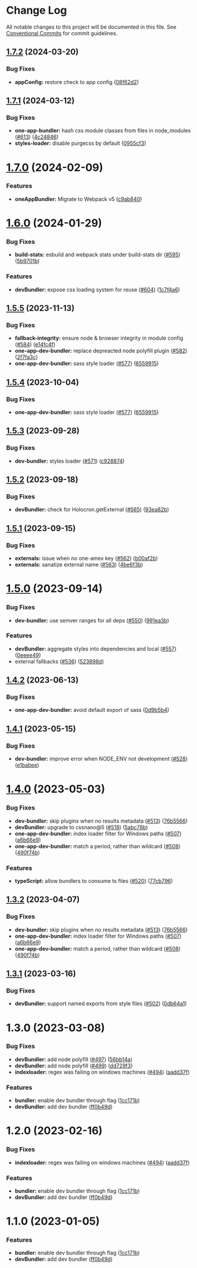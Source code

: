 # Change Log

All notable changes to this project will be documented in this file.
See [Conventional Commits](https://conventionalcommits.org) for commit guidelines.

## [1.7.2](https://github.com/americanexpress/one-app-cli/compare/@americanexpress/one-app-dev-bundler@1.7.1...@americanexpress/one-app-dev-bundler@1.7.2) (2024-03-20)


### Bug Fixes

* **appConfig:** restore check to app config ([08f62d2](https://github.com/americanexpress/one-app-cli/commit/08f62d2e8c2eadb4a9751ffd7ac5c51553972e8e))





## [1.7.1](https://github.com/americanexpress/one-app-cli/compare/@americanexpress/one-app-dev-bundler@1.7.0...@americanexpress/one-app-dev-bundler@1.7.1) (2024-03-12)


### Bug Fixes

* **one-app-bundler:** hash css module classes from files in node_modules ([#613](https://github.com/americanexpress/one-app-cli/issues/613)) ([4c24846](https://github.com/americanexpress/one-app-cli/commit/4c24846b2b381454df10207fd5bc5ccd7fce07f4))
* **styles-loader:** disable purgecss by default ([0955cf3](https://github.com/americanexpress/one-app-cli/commit/0955cf324c1b6e2c6d483d0ca1dc995949c170e4))





# [1.7.0](https://github.com/americanexpress/one-app-cli/compare/@americanexpress/one-app-dev-bundler@1.6.0...@americanexpress/one-app-dev-bundler@1.7.0) (2024-02-09)


### Features

* **oneAppBundler:** Migrate to Webpack v5 ([c9ab840](https://github.com/americanexpress/one-app-cli/commit/c9ab840b4306a49f1c929c89a7898d5467d7575f))





# [1.6.0](https://github.com/americanexpress/one-app-cli/compare/@americanexpress/one-app-dev-bundler@1.5.5...@americanexpress/one-app-dev-bundler@1.6.0) (2024-01-29)


### Bug Fixes

* **build-stats:** esbuild and webpack stats under build-stats dir ([#595](https://github.com/americanexpress/one-app-cli/issues/595)) ([5b9701b](https://github.com/americanexpress/one-app-cli/commit/5b9701b2518a4d9e88443790125af75ddee53af1))


### Features

* **devBundler:** expose css loading system for reuse ([#604](https://github.com/americanexpress/one-app-cli/issues/604)) ([1c7f4a6](https://github.com/americanexpress/one-app-cli/commit/1c7f4a61ca0d34c22e69cdb683695a851da67116))





## [1.5.5](https://github.com/americanexpress/one-app-cli/compare/@americanexpress/one-app-dev-bundler@1.5.3...@americanexpress/one-app-dev-bundler@1.5.5) (2023-11-13)


### Bug Fixes

* **fallback-integrity:** ensure node & browser integrity in module config ([#584](https://github.com/americanexpress/one-app-cli/issues/584)) ([e14fc4f](https://github.com/americanexpress/one-app-cli/commit/e14fc4f7d4110cd038379ac759fc54fcb6797ce2))
* **one-app-dev-bundler:** replace depreacted node polyfill plugin ([#582](https://github.com/americanexpress/one-app-cli/issues/582)) ([2f7fa3c](https://github.com/americanexpress/one-app-cli/commit/2f7fa3c0f337f05c9fea75e49600e5c9e6f3eb80))
* **one-app-dev-bundler:** sass style loader ([#577](https://github.com/americanexpress/one-app-cli/issues/577)) ([6559915](https://github.com/americanexpress/one-app-cli/commit/655991594a5161afce533e5966c5ad77fc7774f1))





## [1.5.4](https://github.com/americanexpress/one-app-cli/compare/@americanexpress/one-app-dev-bundler@1.5.3...@americanexpress/one-app-dev-bundler@1.5.4) (2023-10-04)


### Bug Fixes

* **one-app-dev-bundler:** sass style loader ([#577](https://github.com/americanexpress/one-app-cli/issues/577)) ([6559915](https://github.com/americanexpress/one-app-cli/commit/655991594a5161afce533e5966c5ad77fc7774f1))





## [1.5.3](https://github.com/americanexpress/one-app-cli/compare/@americanexpress/one-app-dev-bundler@1.5.2...@americanexpress/one-app-dev-bundler@1.5.3) (2023-09-28)


### Bug Fixes

* **dev-bundler:** styles loader ([#571](https://github.com/americanexpress/one-app-cli/issues/571)) ([c928874](https://github.com/americanexpress/one-app-cli/commit/c928874288adb68cf3bd5c3e73c93e586f2d0a50))





## [1.5.2](https://github.com/americanexpress/one-app-cli/compare/@americanexpress/one-app-dev-bundler@1.5.1...@americanexpress/one-app-dev-bundler@1.5.2) (2023-09-18)


### Bug Fixes

* **devBundler:** check for Holocron.getExternal ([#565](https://github.com/americanexpress/one-app-cli/issues/565)) ([93ea82b](https://github.com/americanexpress/one-app-cli/commit/93ea82be391a7041af830052f6c4d2685a34c9fc))





## [1.5.1](https://github.com/americanexpress/one-app-cli/compare/@americanexpress/one-app-dev-bundler@1.5.0...@americanexpress/one-app-dev-bundler@1.5.1) (2023-09-15)


### Bug Fixes

* **externals:** issue when no one-amex key ([#562](https://github.com/americanexpress/one-app-cli/issues/562)) ([b00af2b](https://github.com/americanexpress/one-app-cli/commit/b00af2b84187ef07c1cecfd3f9cf9511bda83620))
* **externals:** sanatize external name ([#563](https://github.com/americanexpress/one-app-cli/issues/563)) ([4be6f3b](https://github.com/americanexpress/one-app-cli/commit/4be6f3be3ae1838cf09d0438b051382a9c206747))





# [1.5.0](https://github.com/americanexpress/one-app-cli/compare/@americanexpress/one-app-dev-bundler@1.4.2...@americanexpress/one-app-dev-bundler@1.5.0) (2023-09-14)


### Bug Fixes

* **dev-bundler:** use semver ranges for all deps ([#550](https://github.com/americanexpress/one-app-cli/issues/550)) ([991ea3b](https://github.com/americanexpress/one-app-cli/commit/991ea3be4bea76f9a80200255a2f2e22a1180929))


### Features

* **devBundler:** aggregate styles into dependencies and local ([#557](https://github.com/americanexpress/one-app-cli/issues/557)) ([0eeee49](https://github.com/americanexpress/one-app-cli/commit/0eeee499ee9fda2eac6b2663c754c6840053d05a))
* external fallbacks ([#536](https://github.com/americanexpress/one-app-cli/issues/536)) ([523898d](https://github.com/americanexpress/one-app-cli/commit/523898deb9a1a4bcce6ba43915c852b02b7bb3a5))





## [1.4.2](https://github.com/americanexpress/one-app-cli/compare/@americanexpress/one-app-dev-bundler@1.4.1...@americanexpress/one-app-dev-bundler@1.4.2) (2023-06-13)


### Bug Fixes

* **one-app-dev-bundler:** avoid default export of sass ([0d9b5b4](https://github.com/americanexpress/one-app-cli/commit/0d9b5b422a9e18cc6391fa119abe41b7d384c154))





## [1.4.1](https://github.com/americanexpress/one-app-cli/compare/@americanexpress/one-app-dev-bundler@1.4.0...@americanexpress/one-app-dev-bundler@1.4.1) (2023-05-15)


### Bug Fixes

* **dev-bundler:** improve error when NODE_ENV not development ([#528](https://github.com/americanexpress/one-app-cli/issues/528)) ([e1babee](https://github.com/americanexpress/one-app-cli/commit/e1babeed1ddc3f0e41f49850e9eb74bf494d0aa9))





# [1.4.0](https://github.com/americanexpress/one-app-cli/compare/@americanexpress/one-app-dev-bundler@1.3.1...@americanexpress/one-app-dev-bundler@1.4.0) (2023-05-03)


### Bug Fixes

* **dev-bundler:** skip plugins when no results metadata ([#513](https://github.com/americanexpress/one-app-cli/issues/513)) ([76b5566](https://github.com/americanexpress/one-app-cli/commit/76b5566b1d74a5686c31fbbb24c496e6b8af59db))
* **devBundler:** upgrade to cssnano@5 ([#518](https://github.com/americanexpress/one-app-cli/issues/518)) ([5abc78b](https://github.com/americanexpress/one-app-cli/commit/5abc78b096c89629c4a8ba6418282d498b09c28f))
* **one-app-dev-bundler:** index loader filter for Windows paths ([#507](https://github.com/americanexpress/one-app-cli/issues/507)) ([a6b66e9](https://github.com/americanexpress/one-app-cli/commit/a6b66e99d7b9e77b76714b772c9d7f116191bcc0))
* **one-app-dev-bundler:** match a period, rather than wildcard ([#508](https://github.com/americanexpress/one-app-cli/issues/508)) ([490f74b](https://github.com/americanexpress/one-app-cli/commit/490f74b43aca5bf1cb1bd0cb88deab2af60c11b7))


### Features

* **typeScript:** allow bundlers to consume ts files ([#520](https://github.com/americanexpress/one-app-cli/issues/520)) ([77cb796](https://github.com/americanexpress/one-app-cli/commit/77cb796ed028cae25d3fcc38171d84594d15e3d3))





## [1.3.2](https://github.com/americanexpress/one-app-cli/compare/@americanexpress/one-app-dev-bundler@1.3.1...@americanexpress/one-app-dev-bundler@1.3.2) (2023-04-07)


### Bug Fixes

* **dev-bundler:** skip plugins when no results metadata ([#513](https://github.com/americanexpress/one-app-cli/issues/513)) ([76b5566](https://github.com/americanexpress/one-app-cli/commit/76b5566b1d74a5686c31fbbb24c496e6b8af59db))
* **one-app-dev-bundler:** index loader filter for Windows paths ([#507](https://github.com/americanexpress/one-app-cli/issues/507)) ([a6b66e9](https://github.com/americanexpress/one-app-cli/commit/a6b66e99d7b9e77b76714b772c9d7f116191bcc0))
* **one-app-dev-bundler:** match a period, rather than wildcard ([#508](https://github.com/americanexpress/one-app-cli/issues/508)) ([490f74b](https://github.com/americanexpress/one-app-cli/commit/490f74b43aca5bf1cb1bd0cb88deab2af60c11b7))





## [1.3.1](https://github.com/americanexpress/one-app-cli/compare/@americanexpress/one-app-dev-bundler@1.3.0...@americanexpress/one-app-dev-bundler@1.3.1) (2023-03-16)


### Bug Fixes

* **devBundler:** support named exports from style files ([#502](https://github.com/americanexpress/one-app-cli/issues/502)) ([0db64a1](https://github.com/americanexpress/one-app-cli/commit/0db64a152d762bc1489e25f951622f5667718478))





# 1.3.0 (2023-03-08)


### Bug Fixes

* **devBundler:** add node polyfill ([#497](https://github.com/americanexpress/one-app-cli/issues/497)) ([56bb14a](https://github.com/americanexpress/one-app-cli/commit/56bb14abb09faae2efe53e009285a1149c56680d))
* **devBundler:** add node polyfill ([#499](https://github.com/americanexpress/one-app-cli/issues/499)) ([dd729f3](https://github.com/americanexpress/one-app-cli/commit/dd729f38adb0a1450564333b2745eee8e3070625))
* **indexloader:** regex was failing on windows machines ([#494](https://github.com/americanexpress/one-app-cli/issues/494)) ([aadd37f](https://github.com/americanexpress/one-app-cli/commit/aadd37faea92fce9b6c691c061441e1624f40cb1))


### Features

* **bundler:** enable dev bundler through flag ([1cc171b](https://github.com/americanexpress/one-app-cli/commit/1cc171bffec3c4f4da8aa3689eb9c3e10dd89870))
* **devBundler:** add dev bundler ([ff0b49d](https://github.com/americanexpress/one-app-cli/commit/ff0b49dd83d0bbe02c87d111c3fbd512fa53200a))





# 1.2.0 (2023-02-16)


### Bug Fixes

* **indexloader:** regex was failing on windows machines ([#494](https://github.com/americanexpress/one-app-cli/issues/494)) ([aadd37f](https://github.com/americanexpress/one-app-cli/commit/aadd37faea92fce9b6c691c061441e1624f40cb1))


### Features

* **bundler:** enable dev bundler through flag ([1cc171b](https://github.com/americanexpress/one-app-cli/commit/1cc171bffec3c4f4da8aa3689eb9c3e10dd89870))
* **devBundler:** add dev bundler ([ff0b49d](https://github.com/americanexpress/one-app-cli/commit/ff0b49dd83d0bbe02c87d111c3fbd512fa53200a))





# 1.1.0 (2023-01-05)


### Features

* **bundler:** enable dev bundler through flag ([1cc171b](https://github.com/americanexpress/one-app-cli/commit/1cc171bffec3c4f4da8aa3689eb9c3e10dd89870))
* **devBundler:** add dev bundler ([ff0b49d](https://github.com/americanexpress/one-app-cli/commit/ff0b49dd83d0bbe02c87d111c3fbd512fa53200a))
